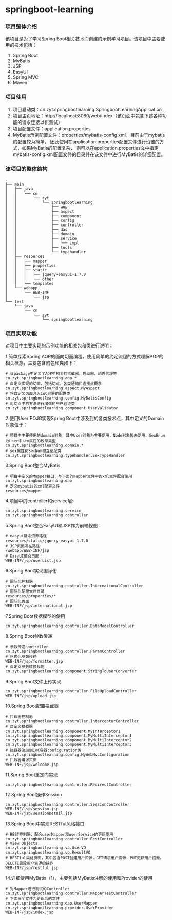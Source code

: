# springboot-learning
### 项目整体介绍
该项目是为了学习Spring Boot相关技术而创建的示例学习项目。该项目中主要使用的技术包括：
1. Spring Boot
2. MyBatis
3. JSP
4. EasyUI
5. Spring MVC
6. Maven

### 项目使用
1. 项目启动类：cn.zyt.springbootlearning.SpringbootLearningApplication
2. 项目主页地址：http://localhost:8080/web/index（该页面中包含下述各种功能的请求连接以供测试）
3. 项目配置文件：application.properties
4. MyBatis示例配置文件：properties/mybatis-config.xml，目前由于mybatis的配置较为简单，
因此使用在application.properties配置文件进行设置的方式，如果MyBatis的配置复杂，
则可以在application.properties文中指定mybatis-config.xml配置文件的目录并在该文件中进行MyBatis的详细配置。

### 该项目的整体结构
```$xslt
.
├── main
│   ├── java
│   │   └── cn
│   │       └── zyt
│   │           └── springbootlearning
│   │               ├── aop
│   │               ├── aspect
│   │               ├── component
│   │               ├── config
│   │               ├── controller
│   │               ├── dao
│   │               ├── domain
│   │               ├── service
│   │               │   └── impl
│   │               ├── tools
│   │               └── typehandler
│   ├── resources
│   │   ├── mapper
│   │   ├── properties
│   │   ├── static
│   │   │   ├── jquery-easyui-1.7.0
│   │   │   └── other
│   │   └── templates
│   └── webapp
│       └── WEB-INF
│           └── jsp
└── test
    └── java
        └── cn
            └── zyt
                └── springbootlearning
```

### 项目实现功能
对项目中主要实现的示例功能的相关包和类进行说明：

1.简单探索Spring AOP的面向切面编程，使用简单的约定流程的方式理解AOP的相关概念，主要包含的包和类如下：
```
# 该package中定义了AOP中相关的拦截器，启动器，动态代理等
cn.zyt.springbootlearning.aop.*
# 自定义实现的切面，包括切点、各类通知和连接点概念
cn.zyt.springbootlearning.aspect.MyAspect
# 将自定义切面注入IoC容器的配置类
cn.zyt.springbootlearning.config.MyBatisConfig
# 对切点中的方法进行增强的用户验证类
cn.zyt.springbootlearning.component.UserValidator
```
2.使用User POJO实现Spring Boot中涉及到的各类技术点，其中定义的Domain对象位于：
```
# 项目中主要使用的domain对象，其中User对象为主要使用，Node对象暂未使用，SexEnum为User中sex属性的枚举类型
cn.zyt.springbootlearning.domain.*
# sex属性和SexNum相互适配类
cn.zyt.springbootlearning.typehandler.SexTypeHandler
```
3.Spring Boot整合MyBatis
```
# 项目中定义的Mapper接口，与下面的mapper文件中的xml文件配合使用
cn.zyt.springbootlearning.dao
# 定义mybatis的xml配置文件
resources/mapper
```
4.项目中的controller和service层:
```
cn.zyt.springbootlearning.service
cn.zyt.springbootlearning.controller
```
5.Spring Boot整合EasyUI和JSP作为前端视图：
```
# easyui静态资源路径
resources/static/jquery-easyui-1.7.0
# JSP页面所在路径
/webapp/WEB-INF/jsp
# EasyUI整合页面：
WEB-INF/jsp/userList.jsp
```
6.Spring Boot实现国际化
```
# 国际化控制器
cn.zyt.springbootlearning.controller.InternationalController
# 国际化配置文件目录
resources/properties/*
# 国际化页面
WEB-INF/jsp/international.jsp
```
7.Spring Boot数据模型的使用
```
cn.zyt.springbootlearning.controller.DataModelController
```
8.Spring Boot参数传递
```
# 参数传递controller
cn.zyt.springbootlearning.controller.ParamController
# 格式化参数传递
WEB-INF/jsp/formatter.jsp
# 自定义参数转换规则
cn.zyt.springbootlearning.component.StringToUserConverter
```
9.Spring Boot文件上传实现
```$xslt
cn.zyt.springbootlearning.controller.FileUploadController
WEB-INF/jsp/upload.jsp
```
10.Spring Boot配置拦截器
```$xslt
# 拦截器控制器
cn.zyt.springbootlearning.controller.InterceptorController
# 自定义拦截器
cn.zyt.springbootlearning.component.MyInterceptor1
cn.zyt.springbootlearning.component.MyMultiInterceptor1
cn.zyt.springbootlearning.component.MyMultiInterceptor2
cn.zyt.springbootlearning.component.MyMultiInterceptor3
# 拦截器注册到IoC容器configuration类
cn.zyt.springbootlearning.config.MyWebMvcConfiguration
# 拦截器请求页面
WEB-INF/jsp/welcome.jsp
```
11.Spring Boot重定向实现
```$xslt
cn.zyt.springbootlearning.controller.RedirectController
```
12.Spring Boot操作Session
```$xslt
cn.zyt.springbootlearning.controller.SessionController
WEB-INF/jsp/session.jsp
WEB-INF/jsp/sessionDetail.jsp
```
13.Spring Boot中实现RESTful风格接口
```$xslt
# REST控制器，配合userMapper和userService的更新使用
cn.zyt.springbootlearning.controller.RestController
# View Objects
cn.zyt.springbootlearning.vo.UserVO
cn.zyt.springbootlearning.vo.ResultVO
# RESTful风格页面，其中包含POST创建用户资源，GET请求用户资源，PUT更新用户资源，DELETE删除用户资源的操作
WEB-INF/jsp/restful.jsp
``` 
14.详细使用MyBatis（1），主要包括MyBatis注解的使用和Provider的使用
```
# 对Mapper进行测试的Controller
cn.zyt.springbootlearning.controller.MapperTestController
# 下面三个文件为更新后的文件
cn.zyt.springbootlearning.dao.UserMapper
cn.zyt.springbootlearning.provider.UserProvider
WEB-INF/jsp/index.jsp
```

